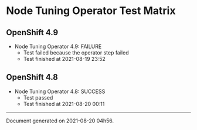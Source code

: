 
Node Tuning Operator Test Matrix
================================

OpenShift 4.9
-------------


* Node Tuning Operator 4.9: FAILURE
  - Test failed because the operator step failed
  - Test finished at 2021-08-19 23:52

OpenShift 4.8
-------------


* Node Tuning Operator 4.8: SUCCESS
  - Test passed
  - Test finished at 2021-08-20 00:11


---
Document generated on 2021-08-20 04h56.
